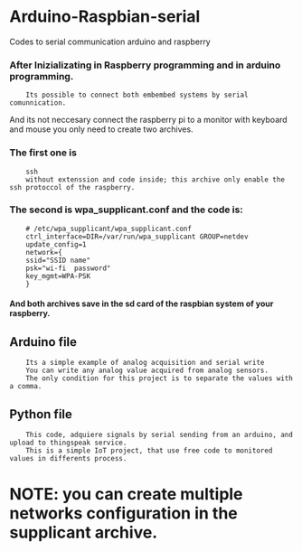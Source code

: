 # Arduino-Raspbian-serial
Codes to serial communication arduino and raspberry
### After Inizializating in Raspberry programming and in arduino programming.
        Its possible to connect both embembed systems by serial comunnication. 
And its not neccesary connect the raspberry pi to a monitor with keyboard and mouse you only need to create two archives.
### The first one is 
        ssh 
        without extenssion and code inside; this archive only enable the ssh protoccol of the raspberry.
### The second is wpa_supplicant.conf and the code is:
        # /etc/wpa_supplicant/wpa_supplicant.conf
        ctrl_interface=DIR=/var/run/wpa_supplicant GROUP=netdev                        
        update_config=1                                                                                                      
        network={                                                                                               
        ssid="SSID name"                                                                                          
        psk="wi-fi  password"                                                                                   
        key_mgmt=WPA-PSK                                                                                                      
        }

#### And both archives save in the sd card of the raspbian system of your raspberry.
## Arduino file
        Its a simple example of analog acquisition and serial write
        You can write any analog value acquired from analog sensors.
        The only condition for this project is to separate the values with a comma.
## Python file
        This code, adquiere signals by serial sending from an arduino, and upload to thingspeak service.
        This is a simple IoT project, that use free code to monitored values in differents process.
        
# NOTE: you can create multiple networks configuration in the supplicant archive.
